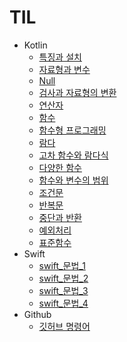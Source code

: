 # TIL

* Kotlin
    * [특징과 설치](./Kotlin/특징과_설치.md)
    * [자료형과 변수](./Kotlin/자료형과_변수.md)
    * [Null](./Kotlin/Null.md)
    * [검사과 자료형의 변환](./Kotlin/검사와_자료형_변환.md)
    * [연산자](./Kotlin/연산자.md)
    * [함수](./Kotlin/함수.md)
    * [함수형 프로그래밍](./Kotlin/함수형_프로그래밍.md)
    * [람다](./Kotlin/람다.md)
    * [고차 함수와 람다식](./Kotlin/고차_함수와_람다식.md)
    * [다양한 함수](./Kotlin/다양한_함수.md)
    * [함수와 변수의 범위](./Kotlin/함수와_변수의_범위.md)
    * [조건문](./Kotlin/조건문.md)
    * [반복문](./Kotlin/반복문.md)
    * [중단과 반환](./Kotlin/중단과_반환.md)
    * [예외처리](./Kotlin/예외처리.md)
    * [표준함수](./Kotlin/표준함수.md)
* Swift
    * [swift_문법_1](./Swift/swift_문법_1.md)
    * [swift_문법_2](./Swift/swift_문법_2.md)
    * [swift_문법_3](./Swift/swift_문법_3.md)
    * [swift_문법_4](./Swift/swift_문법_4.md)
* Github
    * [깃허브 명령어](./Github/깃허브_명령어.md)
